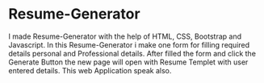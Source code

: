 # Resume-Generator
I made Resume-Generator with the help of HTML, CSS, Bootstrap and Javascript. In this Resume-Generator i make one form for filling required details personal and Professional details. After filled the form and click the Generate Button the new page will open with Resume Templet with user entered details. This web Application speak also.
